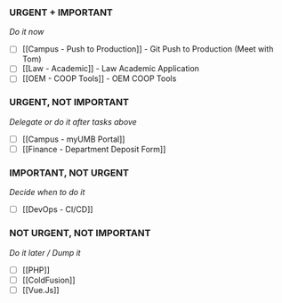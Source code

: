 ### URGENT + IMPORTANT
*Do it now*
- [ ] [[Campus - Push to Production]] - Git Push to Production (Meet with Tom)
- [ ] [[Law - Academic]] - Law Academic Application
- [ ] [[OEM - COOP Tools]] - OEM COOP Tools

### URGENT, NOT IMPORTANT
*Delegate or do it after tasks above*
- [ ] [[Campus - myUMB Portal]]
- [ ] [[Finance - Department Deposit Form]]

### IMPORTANT, NOT URGENT
*Decide when to do it*
- [ ] [[DevOps - CI/CD]] 

### NOT URGENT, NOT IMPORTANT
*Do it later / Dump it*
- [ ] [[PHP]]
- [ ] [[ColdFusion]]
- [ ] [[Vue.Js]]
